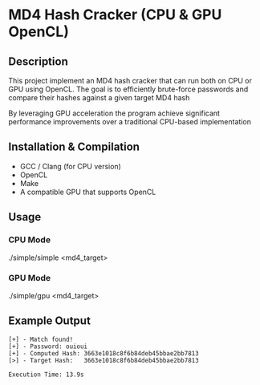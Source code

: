 # MD4 Hash Cracker (CPU & GPU OpenCL)

## Description

This project implement an MD4 hash cracker that can run both on CPU or GPU using OpenCL. The goal is to efficiently brute-force passwords and compare their hashes against a given target MD4 hash

By leveraging GPU acceleration the program achieve significant performance improvements over a traditional CPU-based implementation

## Installation & Compilation

* GCC / Clang (for CPU version)
* OpenCL
* Make
* A compatible GPU that supports OpenCL

## Usage

### CPU Mode

./simple/simple <md4_target>

### GPU Mode

./simple/gpu <md4_target>

## Example Output

```
[+] - Match found!
[+] - Password: ouioui
[+] - Computed Hash: 3663e1018c8f6b84deb45bbae2bb7813
[>] - Target Hash:   3663e1018c8f6b84deb45bbae2bb7813

Execution Time: 13.9s
``` 
